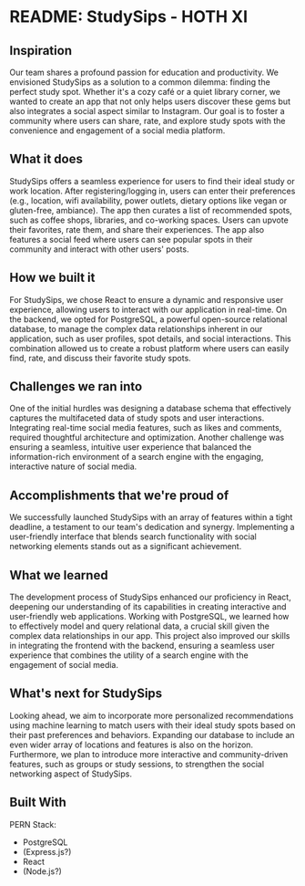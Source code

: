 # README: StudySips - HOTH XI
## Inspiration
Our team shares a profound passion for education and productivity. We envisioned StudySips as a solution to a common dilemma: finding the perfect study spot. Whether it's a cozy café or a quiet library corner, we wanted to create an app that not only helps users discover these gems but also integrates a social aspect similar to Instagram. Our goal is to foster a community where users can share, rate, and explore study spots with the convenience and engagement of a social media platform.

## What it does
StudySips offers a seamless experience for users to find their ideal study or work location. After registering/logging in, users can enter their preferences (e.g., location, wifi availability, power outlets, dietary options like vegan or gluten-free, ambiance). The app then curates a list of recommended spots, such as coffee shops, libraries, and co-working spaces. Users can upvote their favorites, rate them, and share their experiences. The app also features a social feed where users can see popular spots in their community and interact with other users' posts.

## How we built it
For StudySips, we chose React to ensure a dynamic and responsive user experience, allowing users to interact with our application in real-time. On the backend, we opted for PostgreSQL, a powerful open-source relational database, to manage the complex data relationships inherent in our application, such as user profiles, spot details, and social interactions. This combination allowed us to create a robust platform where users can easily find, rate, and discuss their favorite study spots.

## Challenges we ran into
One of the initial hurdles was designing a database schema that effectively captures the multifaceted data of study spots and user interactions. Integrating real-time social media features, such as likes and comments, required thoughtful architecture and optimization. Another challenge was ensuring a seamless, intuitive user experience that balanced the information-rich environment of a search engine with the engaging, interactive nature of social media.

## Accomplishments that we're proud of
We successfully launched StudySips with an array of features within a tight deadline, a testament to our team's dedication and synergy. Implementing a user-friendly interface that blends search functionality with social networking elements stands out as a significant achievement.

## What we learned
The development process of StudySips enhanced our proficiency in React, deepening our understanding of its capabilities in creating interactive and user-friendly web applications. Working with PostgreSQL, we learned how to effectively model and query relational data, a crucial skill given the complex data relationships in our app. This project also improved our skills in integrating the frontend with the backend, ensuring a seamless user experience that combines the utility of a search engine with the engagement of social media.

## What's next for StudySips
Looking ahead, we aim to incorporate more personalized recommendations using machine learning to match users with their ideal study spots based on their past preferences and behaviors. Expanding our database to include an even wider array of locations and features is also on the horizon. Furthermore, we plan to introduce more interactive and community-driven features, such as groups or study sessions, to strengthen the social networking aspect of StudySips.

## Built With
PERN Stack:
- PostgreSQL
- (Express.js?)
- React
- (Node.js?)